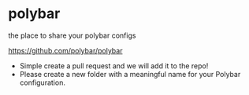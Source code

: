 # polybar
the place to share your polybar configs

https://github.com/polybar/polybar

* Simple create a pull request and we will add it to the repo!
* Please create a new folder with a meaningful name for your Polybar configuration.
